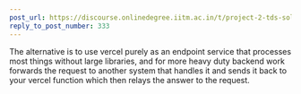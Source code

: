 ```yaml
---
post_url: https://discourse.onlinedegree.iitm.ac.in/t/project-2-tds-solver-discussion-thread/169029/335
reply_to_post_number: 333
---
```

The alternative is to use vercel purely as an endpoint service that processes most things without large libraries, and for more heavy duty backend work forwards the request to another system that handles it and sends it back to your vercel function which then relays the answer to the request.